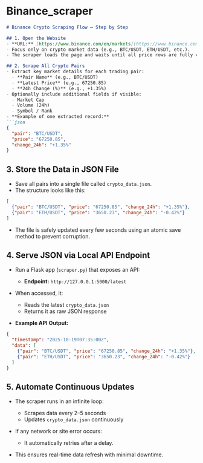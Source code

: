 # Binance_scraper


````markdown
# Binance Crypto Scraping Flow — Step by Step

## 1. Open the Website
- **URL:** [https://www.binance.com/en/markets](https://www.binance.com/en/markets)  
- Focus only on crypto market data (e.g., BTC/USDT, ETH/USDT, etc.).  
- The scraper loads the page and waits until all price rows are fully visible.  

## 2. Scrape All Crypto Pairs
- Extract key market details for each trading pair:  
  - **Pair Name** (e.g., BTC/USDT)  
  - **Latest Price** (e.g., 67250.85)  
  - **24h Change (%)** (e.g., +1.35%)  
- Optionally include additional fields if visible:  
  - Market Cap  
  - Volume (24h)  
  - Symbol / Rank  
- **Example of one extracted record:**
```json
{
  "pair": "BTC/USDT",
  "price": "67250.85",
  "change_24h": "+1.35%"
}
````

## 3. Store the Data in JSON File

* Save all pairs into a single file called `crypto_data.json`.
* The structure looks like this:

```json
[
  {"pair": "BTC/USDT", "price": "67250.85", "change_24h": "+1.35%"},
  {"pair": "ETH/USDT", "price": "3650.23", "change_24h": "-0.42%"}
]
```

* The file is safely updated every few seconds using an atomic save method to prevent corruption.

## 4. Serve JSON via Local API Endpoint

* Run a Flask app (`scraper.py`) that exposes an API:

  * **Endpoint:** `http://127.0.0.1:5000/latest`
* When accessed, it:

  * Reads the latest `crypto_data.json`
  * Returns it as raw JSON response
* **Example API Output:**

```json
{
  "timestamp": "2025-10-19T07:35:00Z",
  "data": [
    {"pair": "BTC/USDT", "price": "67250.85", "change_24h": "+1.35%"},
    {"pair": "ETH/USDT", "price": "3650.23", "change_24h": "-0.42%"}
  ]
}
```

## 5. Automate Continuous Updates

* The scraper runs in an infinite loop:

  * Scrapes data every 2–5 seconds
  * Updates `crypto_data.json` continuously
* If any network or site error occurs:

  * It automatically retries after a delay.
* This ensures real-time data refresh with minimal downtime.


